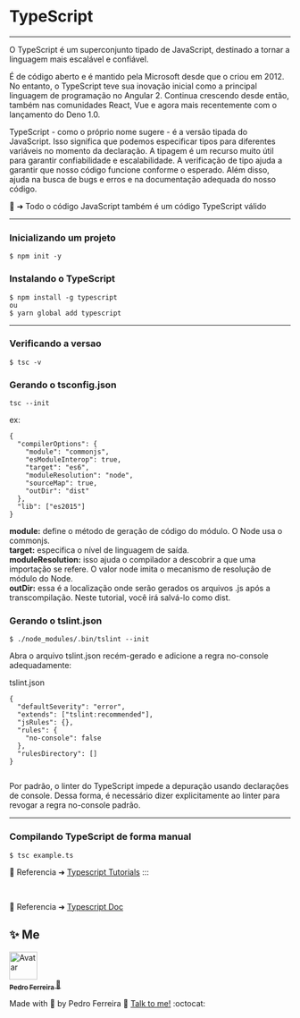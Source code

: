 # TypeScript
---
O TypeScript é um superconjunto tipado de JavaScript, destinado a tornar a linguagem mais escalável e confiável.

É de código aberto e é mantido pela Microsoft desde que o criou em 2012. No entanto, o TypeScript teve sua inovação inicial como a principal linguagem de programação no Angular 2. Continua crescendo desde então, também nas comunidades React, Vue e agora mais recentemente com o lançamento do Deno 1.0.

TypeScript - como o próprio nome sugere - é a versão tipada do JavaScript. Isso significa que podemos especificar tipos para diferentes variáveis ​​no momento da declaração. A tipagem é um recurso muito útil para garantir confiabilidade e escalabilidade. A verificação de tipo ajuda a garantir que nosso código funcione conforme o esperado. Além disso, ajuda na busca de bugs e erros e na documentação adequada do nosso código.


:pushpin: ➜ Todo o código JavaScript também é um código TypeScript válido

---

### Inicializando um projeto

```
$ npm init -y
```

### Instalando o TypeScript

```
$ npm install -g typescript
ou
$ yarn global add typescript
```
---

### Verificando a versao

```
$ tsc -v
```

### Gerando o tsconfig.json

```
tsc --init
```
ex:
```
{
  "compilerOptions": {
    "module": "commonjs",
    "esModuleInterop": true,
    "target": "es6",
    "moduleResolution": "node",
    "sourceMap": true,
    "outDir": "dist"
  },
  "lib": ["es2015"]
}
```

**module:** define o método de geração de código do módulo. O Node usa o commonjs. <br>
**target:** especifica o nível de linguagem de saída. <br>
**moduleResolution:** isso ajuda o compilador a descobrir a que uma importação se refere. O valor node imita o mecanismo de resolução de módulo do Node. <br>
**outDir:** essa é a localização onde serão gerados os arquivos .js após a transcompilação. Neste tutorial, você irá salvá-lo como dist.<br>


### Gerando o tslint.json

```
$ ./node_modules/.bin/tslint --init
```
Abra o arquivo tslint.json recém-gerado e adicione a regra no-console adequadamente:

tslint.json

```
{
  "defaultSeverity": "error",
  "extends": ["tslint:recommended"],
  "jsRules": {},
  "rules": {
    "no-console": false
  },
  "rulesDirectory": []
}
 
```

Por padrão, o linter do TypeScript impede a depuração usando declarações de console. Dessa forma, é necessário dizer explicitamente ao linter para revogar a regra no-console padrão.


---

### Compilando TypeScript de forma manual

```
$ tsc example.ts
```



:pushpin: Referencia ➜ [Typescript Tutorials](https://tkssharma.com/Typescript-Basic-and-Advance-Types-with-Interface-and-Classes/#object) 
:::

<br/>

:pushpin: Referencia ➜ [Typescript Doc](https://www.typescriptlang.org/docs/handbook/2/basic-types.html) 

## ✨ Me

<a href="https:https://github.com/PF-Henrique/">
  <img src="https://avatars1.githubusercontent.com/u/48561196?s=460&u=5b39cdc8c6d447868ca0caac900f1ee7a1793962&v=4" width= "50px;" height= "50px;" alt="Avatar"/>
  <br />
 <sub>
  <b>
    Pedro Ferreira
  </b>
</sub>
</a> 
<a href="<a href="https:https://github.com/PF-Henrique/" title="proffy">🚀</a>
<br />

Made with 💙 by Pedro Ferreira 👋 [Talk to me!](https://www.linkedin.com/in/pedro-ferreira-148503b8/) :octocat:
